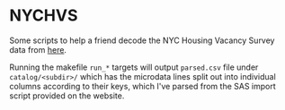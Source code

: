 # NYCHVS

Some scripts to help a friend decode the NYC Housing Vacancy Survey data from [here](https://www.census.gov/data/datasets/2017/demo/nychvs/microdata.html).

Running the makefile `run_*` targets will output `parsed.csv` file under `catalog/<subdir>/` which has the microdata lines split out into individual columns according to their keys, which I've parsed from the SAS import script provided on the website.
